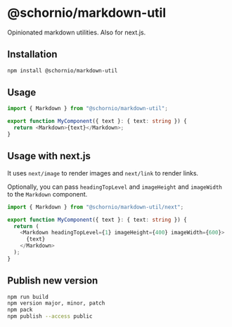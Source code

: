 # @schornio/markdown-util

Opinionated markdown utilities. Also for next.js.

## Installation

```bash
npm install @schornio/markdown-util
```

## Usage

```ts
import { Markdown } from "@schornio/markdown-util";

export function MyComponent({ text }: { text: string }) {
  return <Markdown>{text}</Markdown>;
}
```

## Usage with next.js

It uses `next/image` to render images and `next/link` to render links.

Optionally, you can pass `headingTopLevel` and `imageHeight` and `imageWidth` to the `Markdown` component.

```ts
import { Markdown } from "@schornio/markdown-util/next";

export function MyComponent({ text }: { text: string }) {
  return (
    <Markdown headingTopLevel={1} imageHeight={400} imageWidth={600}>
      {text}
    </Markdown>
  );
}
```

## Publish new version

```bash
npm run build
npm version major, minor, patch
npm pack
npm publish --access public
```

